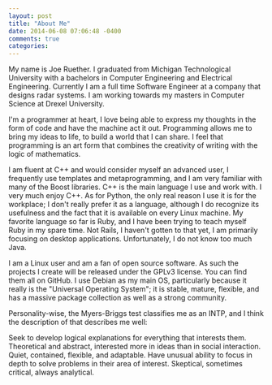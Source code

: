 ```yaml
---
layout: post
title: "About Me"
date: 2014-06-08 07:06:48 -0400
comments: true
categories: 
---
```


My name is Joe Ruether. I graduated from Michigan Technological University with a bachelors in Computer Engineering and Electrical Engineering. Currently I am a full time Software Engineer at a company that designs radar systems. I am working towards my masters in Computer Science at Drexel University.

I'm a programmer at heart, I love being able to express my thoughts in the form of code and have the machine act it out. Programming allows me to bring my ideas to life, to build a world that I can share. I feel that programming is an art form that combines the creativity of writing with the logic of mathematics.

I am fluent at C++ and would consider myself an advanced user, I frequently use templates and metaprogramming, and I am very familiar with many of the Boost libraries. C++ is the main language I use and work with. I very much enjoy C++. As for Python, the only real reason I use it is for the workplace; I don't really prefer it as a language, although I do recognize its usefulness and the fact that it is available on every Linux machine. My favorite language so far is Ruby, and I have been trying to teach myself Ruby in my spare time. Not Rails, I haven't gotten to that yet, I am primarily focusing on desktop applications. Unfortunately, I do not know too much Java.

I am a Linux user and am a fan of open source software. As such the projects I create will be released under the GPLv3 license. You can find them all on GitHub. I use Debian as my main OS, particularly because it really is the "Universal Operating System"; it is stable, mature, flexible, and has a massive package collection as well as a strong community.

Personality-wise, the Myers-Briggs test classifies me as an INTP, and I think the description of that describes me well:
>
Seek to develop logical explanations for everything that interests them. Theoretical and abstract, interested more in ideas than in social interaction. Quiet, contained, flexible, and adaptable. Have unusual ability to focus in depth to solve problems in their area of interest. Skeptical, sometimes critical, always analytical.




